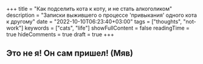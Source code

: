 +++
title = "Как подселить кота к коту, и не стать алкоголиком"
description = "Записки выжившего о процессе 'привыкания' одного кота к другому"
date = "2022-10-10T06:23:40+03:00"
tags = ["thoughts", "not-work"]
keywords = ["cats", "life"]
showFullContent = false
readingTime = true 
hideComments = true 
draft = true
+++

## Это не я! Он сам пришел! (Мяв)
